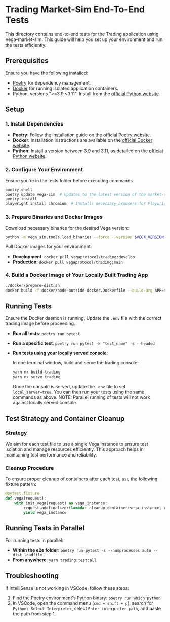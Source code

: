 # Trading Market-Sim End-To-End Tests

This directory contains end-to-end tests for the Trading application using Vega-market-sim. This guide will help you set up your environment and run the tests efficiently.

## Prerequisites

Ensure you have the following installed:

- [Poetry](https://python-poetry.org/docs/#installing-with-the-official-installer) for dependency management.
- [Docker](https://www.docker.com/) for running isolated application containers.
- Python, versions ">=3.9,<3.11". Install from the [official Python website](https://www.python.org/).

## Setup

### 1. Install Dependencies

- **Poetry**: Follow the installation guide on the [official Poetry website](https://python-poetry.org/docs/#installing-with-the-official-installer).
- **Docker**: Installation instructions are available on the [official Docker website](https://docs.docker.com/desktop/).
- **Python**: Install a version between 3.9 and 3.11, as detailed on the [official Python website](https://www.python.org/).

### 2. Configure Your Environment

Ensure you're in the tests folder before executing commands.

```bash
poetry shell
poetry update vega-sim  # Updates to the latest version of the market-sim branch
poetry install
playwright install chromium  # Installs necessary browsers for Playwright
```

### 3. Prepare Binaries and Docker Images

Download necessary binaries for the desired Vega version:

```bash
python -m vega_sim.tools.load_binaries --force --version $VEGA_VERSION
```

Pull Docker images for your environment:

- **Development**: `docker pull vegaprotocol/trading:develop`
- **Production**: `docker pull vegaprotocol/trading:main`

### 4. Build a Docker Image of Your Locally Built Trading App

```bash
./docker/prepare-dist.sh
docker build -f docker/node-outside-docker.Dockerfile --build-arg APP=trading --build-arg ENV_NAME=stagnet1 -t vegaprotocol/trading:latest .
```

## Running Tests

Ensure the Docker daemon is running. Update the `.env` file with the correct trading image before proceeding.

- **Run all tests**: `poetry run pytest`
- **Run a specific test**: `poetry run pytest -k "test_name" -s --headed`
- **Run tests using your locally served console**:

  In one terminal window, build and serve the trading console:

  ```bash
  yarn nx build trading
  yarn nx serve trading
  ```

  Once the console is served, update the `.env` file to set `local_server=true`. You can then run your tests using the same commands as above.
  NOTE: Parallel running of tests will not work against locally served console.

## Test Strategy and Container Cleanup

### Strategy

We aim for each test file to use a single Vega instance to ensure test isolation and manage resources efficiently. This approach helps in maintaining test performance and reliability.

### Cleanup Procedure

To ensure proper cleanup of containers after each test, use the following fixture pattern:

```python
@pytest.fixture
def vega(request):
    with init_vega(request) as vega_instance:
        request.addfinalizer(lambda: cleanup_container(vega_instance, request))
        yield vega_instance
```

## Running Tests in Parallel

For running tests in parallel:

- **Within the e2e folder**: `poetry run pytest -s --numprocesses auto --dist loadfile`
- **From anywhere**: `yarn trading:test:all`

## Troubleshooting

If IntelliSense is not working in VSCode, follow these steps:

1. Find the Poetry environment's Python binary: `poetry run which python`
2. In VSCode, open the command menu (`cmd + shift + p`), search for `Python: Select Interpreter`, select `Enter interpreter path`, and paste the path from step 1.
